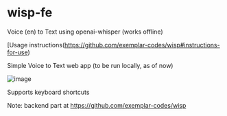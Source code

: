# wisp-fe
Voice (en) to Text using openai-whisper (works offline)

[Usage instructions(https://github.com/exemplar-codes/wisp#instructions-for-use)

Simple Voice to Text web app (to be run locally, as of now)

![image](https://user-images.githubusercontent.com/48156230/230638732-2ba46d7f-fa0a-489a-9a53-e4325112cb92.png)

Supports keyboard shortcuts

Note: backend part at https://github.com/exemplar-codes/wisp
